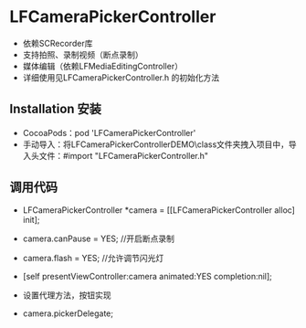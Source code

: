 # LFCameraPickerController

* 依赖SCRecorder库
* 支持拍照、录制视频（断点录制）
* 媒体编辑（依赖LFMediaEditingController）
* 详细使用见LFCameraPickerController.h 的初始化方法

## Installation 安装

* CocoaPods：pod 'LFCameraPickerController'
* 手动导入：将LFCameraPickerControllerDEMO\class文件夹拽入项目中，导入头文件：#import "LFCameraPickerController.h"

## 调用代码

* LFCameraPickerController *camera = [[LFCameraPickerController alloc] init];
* camera.canPause = YES; //开启断点录制
* camera.flash = YES; //允许调节闪光灯
* [self presentViewController:camera animated:YES completion:nil];

* 设置代理方法，按钮实现
* camera.pickerDelegate;
